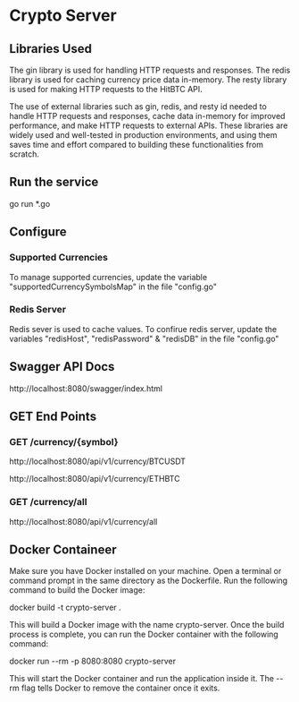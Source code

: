 # Crypto Server

## Libraries Used

The gin library is used for handling HTTP requests and responses.
The redis library is used for caching currency price data in-memory. 
The resty library is used for making HTTP requests to the HitBTC API.

The use of external libraries such as gin, redis, and resty id needed to handle HTTP requests and responses, cache data in-memory for improved performance, and make HTTP requests to external APIs. These libraries are widely used and well-tested in production environments, and using them saves time and effort compared to building these functionalities from scratch.

## Run the service
go run *.go

## Configure 

### Supported Currencies
To manage supported currencies, update the variable "supportedCurrencySymbolsMap" in the file "config.go"

### Redis Server
Redis sever is used to cache values. To confirue redis server, update the variables "redisHost", "redisPassword" & "redisDB" in the file "config.go"

## Swagger API Docs

http://localhost:8080/swagger/index.html


## GET End Points

### GET /currency/{symbol}

http://localhost:8080/api/v1/currency/BTCUSDT

http://localhost:8080/api/v1/currency/ETHBTC

### GET /currency/all

http://localhost:8080/api/v1/currency/all

## Docker Containeer

Make sure you have Docker installed on your machine.
Open a terminal or command prompt in the same directory as the Dockerfile.
Run the following command to build the Docker image:

docker build -t crypto-server .

This will build a Docker image with the name crypto-server.
Once the build process is complete, you can run the Docker container with the following command:

docker run --rm -p 8080:8080 crypto-server


This will start the Docker container and run the application inside it. The --rm flag tells Docker to remove the container once it exits.